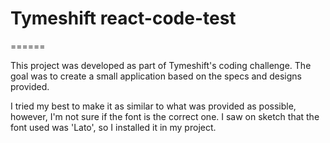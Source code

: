 # Tymeshift react-code-test
======

This project was developed as part of Tymeshift's coding challenge.
The goal was to create a small application based on the specs and designs provided.

I tried my best to make it as similar to what was provided as possible, however, I'm not sure if the font is the correct one.
I saw on sketch that the font used was 'Lato', so I installed it in my project.
